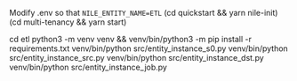 Modify .env so that `NILE_ENTITY_NAME=ETL`
(cd quickstart && yarn nile-init)
(cd multi-tenancy && yarn start)

cd etl
python3 -m venv venv && venv/bin/python3 -m pip install -r requirements.txt
venv/bin/python src/entity_instance_s0.py
venv/bin/python src/entity_instance_src.py
venv/bin/python src/entity_instance_dst.py
venv/bin/python src/entity_instance_job.py
